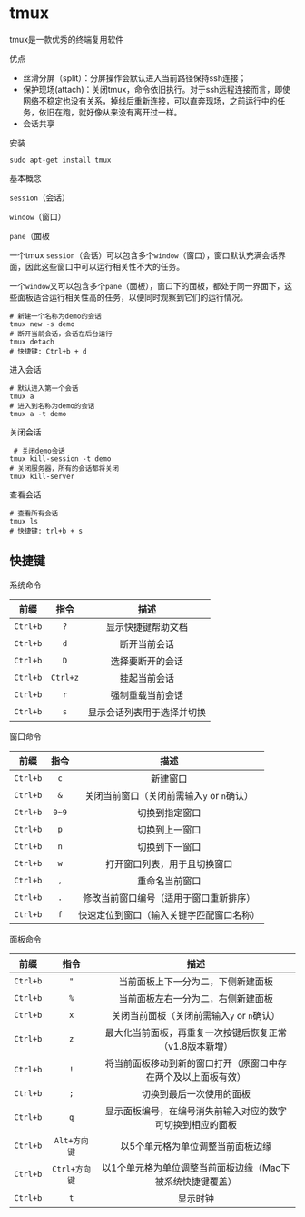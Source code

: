 # tmux

tmux是一款优秀的终端复用软件

优点

* 丝滑分屏（split）：分屏操作会默认进入当前路径保持ssh连接；
* 保护现场(attach)：关闭tmux，命令依旧执行。对于ssh远程连接而言，即使网络不稳定也没有关系，掉线后重新连接，可以直奔现场，之前运行中的任务，依旧在跑，就好像从来没有离开过一样。
* 会话共享

安装

```shell
sudo apt-get install tmux
```

基本概念

 `session`（会话）

`window`（窗口）

`pane`（面板

一个tmux `session`（会话）可以包含多个`window`（窗口），窗口默认充满会话界面，因此这些窗口中可以运行相关性不大的任务。

一个`window`又可以包含多个`pane`（面板），窗口下的面板，都处于同一界面下，这些面板适合运行相关性高的任务，以便同时观察到它们的运行情况。



```shell
# 新建一个名称为demo的会话
tmux new -s demo
# 断开当前会话，会话在后台运行
tmux detach
# 快捷键: Ctrl+b + d
```

进入会话

```shell
# 默认进入第一个会话
tmux a
# 进入到名称为demo的会话
tmux a -t demo 
```

关闭会话

```shell
 # 关闭demo会话
tmux kill-session -t demo
# 关闭服务器，所有的会话都将关闭
tmux kill-server 
```

查看会话

```shell
# 查看所有会话
tmux ls 
# 快捷键: trl+b + s
```

## 快捷键

系统命令

|   前缀   |   指令   |            描述            |
| :------: | :------: | :------------------------: |
| `Ctrl+b` |   `?`    |     显示快捷键帮助文档     |
| `Ctrl+b` |   `d`    |        断开当前会话        |
| `Ctrl+b` |   `D`    |      选择要断开的会话      |
| `Ctrl+b` | `Ctrl+z` |        挂起当前会话        |
| `Ctrl+b` |   `r`    |      强制重载当前会话      |
| `Ctrl+b` |   `s`    | 显示会话列表用于选择并切换 |

窗口命令

|   前缀   | 指令  |                    描述                    |
| :------: | :---: | :----------------------------------------: |
| `Ctrl+b` |  `c`  |                  新建窗口                  |
| `Ctrl+b` |  `&`  | 关闭当前窗口（关闭前需输入`y` or `n`确认） |
| `Ctrl+b` | `0~9` |               切换到指定窗口               |
| `Ctrl+b` |  `p`  |               切换到上一窗口               |
| `Ctrl+b` |  `n`  |               切换到下一窗口               |
| `Ctrl+b` |  `w`  |        打开窗口列表，用于且切换窗口        |
| `Ctrl+b` |  `,`  |               重命名当前窗口               |
| `Ctrl+b` |  `.`  |   修改当前窗口编号（适用于窗口重新排序）   |
| `Ctrl+b` |  `f`  |  快速定位到窗口（输入关键字匹配窗口名称）  |

面板命令

|   前缀   |     指令      |                             描述                             |
| :------: | :-----------: | :----------------------------------------------------------: |
| `Ctrl+b` |      `"`      |              当前面板上下一分为二，下侧新建面板              |
| `Ctrl+b` |      `%`      |              当前面板左右一分为二，右侧新建面板              |
| `Ctrl+b` |      `x`      |          关闭当前面板（关闭前需输入`y` or `n`确认）          |
| `Ctrl+b` |      `z`      |   最大化当前面板，再重复一次按键后恢复正常（v1.8版本新增）   |
| `Ctrl+b` |      `!`      | 将当前面板移动到新的窗口打开（原窗口中存在两个及以上面板有效） |
| `Ctrl+b` |      `;`      |                   切换到最后一次使用的面板                   |
| `Ctrl+b` |      `q`      |  显示面板编号，在编号消失前输入对应的数字可切换到相应的面板  |
| `Ctrl+b` | `Alt+方向键`  |              以5个单元格为单位调整当前面板边缘               |
| `Ctrl+b` | `Ctrl+方向键` |  以1个单元格为单位调整当前面板边缘（Mac下被系统快捷键覆盖）  |
| `Ctrl+b` |      `t`      |                           显示时钟                           |